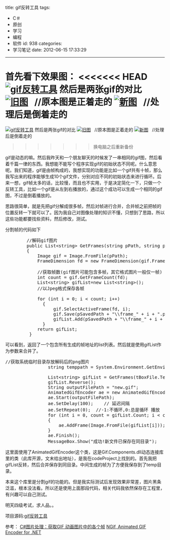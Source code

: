 title: gif反转工具
tags:
  - C＃
  - 原创
  - 学习
  - 编程
  - 软件
id: 938
categories:
  - 学习笔记
date: 2012-06-15 17:33:29
---

首先看下效果图：
<<<<<<< HEAD
[![]({{BASE_PATH}}/images/b38ddf634b3f63f7f6e7f6016218ba55907c67b5.jpg "gif反转工具")](http://leaverimage.b0.upaiyun.com/23424_o.jpg)
然后是两张gif的对比
[![]({{BASE_PATH}}/images/3b7f81c3127dc8ebb3eb51d13a29d45751861ea7.gif "旧图")](http://leaverimage.b0.upaiyun.com/23425_o.gif)   //原本图是正着走的
[![]({{BASE_PATH}}/images/576d8c2f7990984cd6927c59d24684f2ae94fcb4.gif "新图")](http://leaverimage.b0.upaiyun.com/23426_o.gif)   //处理后是倒着走的
=======
[![](/images/b38ddf634b3f63f7f6e7f6016218ba55907c67b5.jpg "gif反转工具")](http://leaverimage.b0.upaiyun.com/23424_o.jpg)
然后是两张gif的对比
[![](/images/3b7f81c3127dc8ebb3eb51d13a29d45751861ea7.gif "旧图")](http://leaverimage.b0.upaiyun.com/23425_o.gif)   //原本图是正着走的
[![](/images/576d8c2f7990984cd6927c59d24684f2ae94fcb4.gif "新图")](http://leaverimage.b0.upaiyun.com/23426_o.gif)   //处理后是倒着走的
>>>>>>> 换电脑之后重新备份

gif是动态的嘛。然后我昨天和一个朋友聊天的时候发了一串相同的gif图，然后看着千篇一律的东西。我想能不能写个程序实现gif的初始状态不同呢。什么意思呢。我们知道，gif是由帧构成的，我想实现的功能是比如一个gif共有十帧，那么我写出来的程序能够生成10个gif文件，分别对应不同的初始状态来进行循环。后来一想，gif帧太多的话，比较慢，而且也不实用，于是决定简化一下，只做一个反转工具，比如一个gif是从左到右播放的，通过这个成功可以生成一个相同的gif图，不过是倒着播放的。

思路很简单，就是先把gif分解成很多帧，然后对帧进行合并，合并帧之前把帧的位置反转一下就可以了。因为我自己对图像处理的知识不懂，只想到了思路，所以这些功能都要找些资料，然后修改，测试。

分割帧的代码如下
<pre class="lang:c# decode:true" title="分割gif">        //解码gif图片
        public List&lt;string&gt; GetFrames(string pPath, string pSavedPath)
        {
            Image gif = Image.FromFile(pPath);
            FrameDimension fd = new FrameDimension(gif.FrameDimensionsList[0]);

            //获取帧数(gif图片可能包含多帧，其它格式图片一般仅一帧)
            int count = gif.GetFrameCount(fd);
            List&lt;string&gt; gifList=new List&lt;string&gt;();
            //以Jpeg格式保存各帧

            for (int i = 0; i &lt; count; i++)
              {
                  gif.SelectActiveFrame(fd, i);
                  gif.Save(pSavedPath + "\\frame_" + i + ".png", ImageFormat.Png);
                  gifList.Add(pSavedPath + "\\frame_" + i + ".png");
              }
            return gifList;
         }</pre>
可以看到，返回了一个包含所有生成的帧地址的list列表。然后就是使用gifList作为参数来合并了。
<pre class="lang:c# decode:true" title="合并gif">//获取系统临时目录存放解码后的png图片
                string temppath = System.Environment.GetEnvironmentVariable("TEMP"); 

                List&lt;string&gt; gifList = GetFrames(tBoxFile.Text, temppath);
                gifList.Reverse();
                String outputFilePath = "new.gif";
                AnimatedGifEncoder ae = new AnimatedGifEncoder();
                ae.Start(outputFilePath);
                ae.SetDelay(100);    // 延迟间隔
                ae.SetRepeat(0);  //-1:不循环,0:总是循环 播放  
                for (int i = 0, count = gifList.Count; i &lt; count; i++)
                {
                    ae.AddFrame(Image.FromFile(gifList[i]));
                }
                ae.Finish();
                MessageBox.Show("成功!新文件已保存在同目录");</pre>
这里面使用了AnimatedGifEncoder这个类，这是Gif.Components.dll动态连接库里的类（此库开源，文末给出地址），是我在codeProject上找到的。首先我把gifList反转，然后合并保存到同目录。中间生成的帧为了方便我保存到了temp目录。

本来这个库里是分割gif的功能的。但是我实际测试后发现效果非常差，图片黑条泛滥，根本没法看。所以还是使用上面那段代码，相关代码我依然保存在工程里，有兴趣可以自己测试。

明天四级考试，求人品。。

项目源码:[gif反转工具](http://pan.baidu.com/share/link?shareid=125360&amp;uk=1493685990)

参考：
[C#图片处理：获取GIF 动画图片中的各个帧](http://www.cnblogs.com/top5/archive/2011/03/19/1988595.html)
[NGif, Animated GIF Encoder for .NET](http://www.codeproject.com/Articles/11505/NGif-Animated-GIF-Encoder-for-NET)